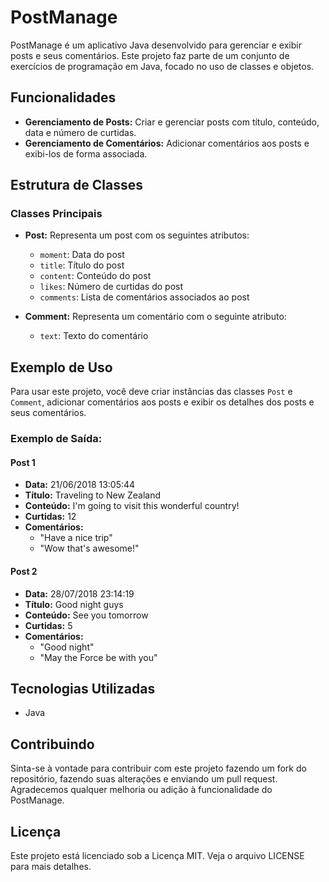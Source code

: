 # PostManage

PostManage é um aplicativo Java desenvolvido para gerenciar e exibir posts e seus comentários. Este projeto faz parte de um conjunto de exercícios de programação em Java, focado no uso de classes e objetos.

## Funcionalidades

- **Gerenciamento de Posts:** Criar e gerenciar posts com título, conteúdo, data e número de curtidas.
- **Gerenciamento de Comentários:** Adicionar comentários aos posts e exibi-los de forma associada.

## Estrutura de Classes

### Classes Principais

- **Post:** Representa um post com os seguintes atributos:
  - `moment`: Data do post
  - `title`: Título do post
  - `content`: Conteúdo do post
  - `likes`: Número de curtidas do post
  - `comments`: Lista de comentários associados ao post

- **Comment:** Representa um comentário com o seguinte atributo:
  - `text`: Texto do comentário

## Exemplo de Uso

Para usar este projeto, você deve criar instâncias das classes `Post` e `Comment`, adicionar comentários aos posts e exibir os detalhes dos posts e seus comentários.

### Exemplo de Saída:

#### Post 1
- **Data:** 21/06/2018 13:05:44
- **Título:** Traveling to New Zealand
- **Conteúdo:** I'm going to visit this wonderful country!
- **Curtidas:** 12
- **Comentários:**
  - "Have a nice trip"
  - "Wow that's awesome!"

#### Post 2
- **Data:** 28/07/2018 23:14:19
- **Título:** Good night guys
- **Conteúdo:** See you tomorrow
- **Curtidas:** 5
- **Comentários:**
  - "Good night"
  - "May the Force be with you"

## Tecnologias Utilizadas

- Java

## Contribuindo

Sinta-se à vontade para contribuir com este projeto fazendo um fork do repositório, fazendo suas alterações e enviando um pull request. Agradecemos qualquer melhoria ou adição à funcionalidade do PostManage.

## Licença

Este projeto está licenciado sob a Licença MIT. Veja o arquivo LICENSE para mais detalhes.
